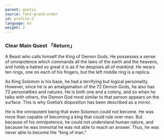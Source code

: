 ```yaml
---
parent: goetia
source: fate-grand-order
id: profile-2
language: en
weight: 2
---
```


### Clear Main Quest 「Return」

A Beast who calls himself the King of Demon Gods.
He possesses a sense of omnipotence which commands all the laws of the earth and the heavens, and holds a hatred so great it is as if he despises all of mankind. He wears ten rings, one on each of his fingers, but the left middle ring is a replica.

As King Solomon is his base, he had a terrifying but logical personality.
However, since he is an amalgamation of the 72 Demon Gods, he also has 72 personalities and natures. He is both one and a colony, and so when he talks with others, the Demon God most similar to that person appears on the surface. This is why Goetia’s disposition has been described as a mirror.

He is the omnipotent being that even Solomon could not become. He was more than capable of becoming a king that could rule over man. But because of his omnipotence, he could not understand human nature, and because he was immortal he was not able to reach an answer. Thus, he was never able to become the “king of man.”
